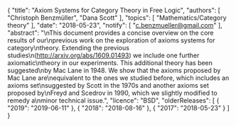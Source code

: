 {
    "title": "Axiom Systems for Category Theory in Free Logic",
    "authors": [
        "Christoph Benzmüller",
        "Dana Scott"
    ],
    "topics": [
        "Mathematics/Category theory"
    ],
    "date": "2018-05-23",
    "notify": [
        "c.benzmueller@gmail.com"
    ],
    "abstract": "\nThis document provides a concise overview on the core results of our\nprevious work on the exploration of axioms systems for category\ntheory. Extending the previous studies\n(http://arxiv.org/abs/1609.01493) we include one further axiomatic\ntheory in our experiments. This additional theory has been suggested\nby Mac Lane in 1948. We show that the axioms proposed by Mac Lane are\nequivalent to the ones we studied before, which includes an axioms set\nsuggested by Scott in the 1970s and another axioms set proposed by\nFreyd and Scedrov in 1990, which we slightly modified to remedy a\nminor technical issue.",
    "licence": "BSD",
    "olderReleases": [
        {
            "2019": "2019-06-11"
        },
        {
            "2018": "2018-08-16"
        },
        {
            "2017": "2018-05-23"
        }
    ]
}